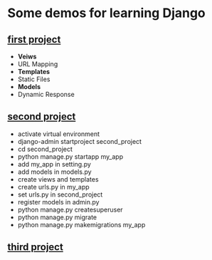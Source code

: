 # Some demos for learning Django
## [first project](first_project)<br>
- **Veiws**
- URL Mapping
- **Templates**
- Static Files
- **Models**
- Dynamic Response

## [second project](second_project)<br>
- activate virtual environment
- django-admin startproject second_project
- cd second_project
- python manage.py startapp my_app
- add my_app in setting.py
- add models in models.py
- create views and templates
- create urls.py in my_app
- set urls.py in second_project
- register models in admin.py
- python manage.py createsuperuser
- python manage.py migrate
- python manage.py makemigrations my_app

## [third project](second_project)<br>